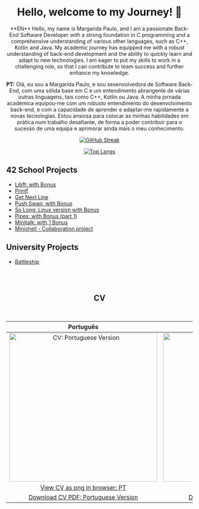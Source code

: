   
<h1 align="center">Hello, welcome to my Journey! 👋</h1>

<div align="center">
**EN**
Hello, my name is Margarida Paulo, and I am a passionate Back-End Software Developer with a strong foundation in C programming and a comprehensive understanding of various other languages, such as C++, Kotlin and Java. My academic journey has equipped me with a robust understanding of back-end development and the ability to quickly learn and adapt to new technologies. I am eager to put my skills to work in a challenging role, so that I can contribute to team success and further enhance my knowledge.

<br>

**PT:**
Olá, eu sou a Margarida Paulo, e sou sesenvolvedora de Software Back-End, com uma sólida base em C e um entendimento abrangente de várias outras linguagens, tais como C++, Kotlin ou Java. A minha jornada académica equipou-me com um robusto entendimento do desenvolvimento back-end, e com a capacidade de aprender e adaptar-me rapidamente a novas tecnologias. Estou ansiosa para colocar as minhas habilidades em prática num trabalho desafiante, de forma a poder contribuir para o sucesso de uma equipa e aprimorar ainda mais o meu conhecimento.

[![GitHub Streak](https://streak-stats.demolab.com?user=margarida-paulo&theme=radical&hide_border=true&date_format=j%20M%5B%20Y%5D&exclude_days=Sun%2CSat)](https://git.io/streak-stats)

[![Top Langs](https://github-readme-stats.vercel.app/api/top-langs/?username=margarida-paulo&layout=pie&theme=radical&langs_count=5&hide_border=true)](https://github.com/anuraghazra/github-readme-stats)
</div>

## 42 School Projects

- [Libft: with Bonus](https://github.com/margarida-paulo/Libft)
- [Printf](https://github.com/margarida-paulo/Printf)
- [Get Next Line](https://github.com/margarida-paulo/GetNextLine)
- [Push Swap: with Bonus](https://github.com/margarida-paulo/Push-Swap-with-Checker)
- [So Long: Linux version with Bonus](https://github.com/margarida-paulo/So_Long_Linux_Enemies)
- [Pipex: with Bonus (part 1)](https://github.com/margarida-paulo/Pipex)
- [Minitalk: with 1 Bonus](https://github.com/margarida-paulo/Minitalk)
- [Minishell - Collaboration project](https://github.com/Pouya-L/minishell_WIP)

## University Projects

- [Battleship](https://github.com/margarida-paulo/Batalha-Naval)

<br>
<br>

<div align="center">

## CV
<br>

| Português | English |
|:---: | :---:|
| <img width="400" alt="CV: Portuguese Version" src="https://github.com/margarida-paulo/margarida-paulo/assets/63985525/29fc70c7-c8c9-4553-9f1a-1b1bfc5c3ba1"> | <img width="400" alt="CV: English Version" src="https://github.com/margarida-paulo/margarida-paulo/assets/63985525/367396e5-c656-48f3-9a60-35494e61b14a"> |
| [View CV as png in browser: PT](https://github.com/margarida-paulo/margarida-paulo/assets/63985525/29fc70c7-c8c9-4553-9f1a-1b1bfc5c3ba1) | [View CV as png in browser: EN](https://github.com/margarida-paulo/margarida-paulo/assets/63985525/367396e5-c656-48f3-9a60-35494e61b14a) |
| [Download CV PDF: Portuguese Version](https://github.com/margarida-paulo/margarida-paulo/files/15381205/CV.May.2024.PT.pdf)  | [Download CV PDF: English Version](https://github.com/margarida-paulo/margarida-paulo/files/15381202/CV.May.2024.EN.pdf) |


</div>
<!--
**margarida-paulo/margarida-paulo** is a ✨ _special_ ✨ repository because its `README.md` (this file) appears on your GitHub profile.

Here are some ideas to get you started:

- 🔭 I’m currently working on ...
- 🌱 I’m currently learning ...
- 👯 I’m looking to collaborate on ...
- 🤔 I’m looking for help with ...
- 💬 Ask me about ...
- 📫 How to reach me: ...
- 😄 Pronouns: ...
- ⚡ Fun fact: ...
-->
